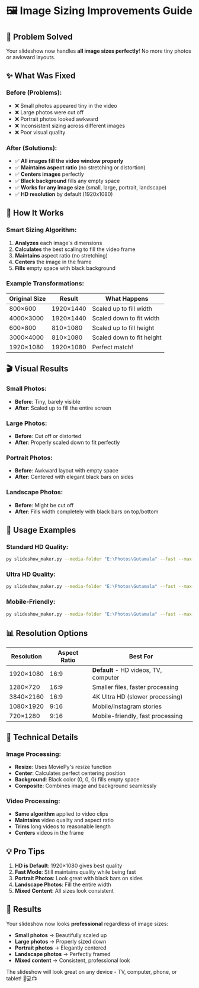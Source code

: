# 🖼️ Image Sizing Improvements Guide

## 🎯 Problem Solved

Your slideshow now handles **all image sizes perfectly**! No more tiny photos or awkward layouts.

## ✨ What Was Fixed

### Before (Problems):
- ❌ Small photos appeared tiny in the video
- ❌ Large photos were cut off
- ❌ Portrait photos looked awkward
- ❌ Inconsistent sizing across different images
- ❌ Poor visual quality

### After (Solutions):
- ✅ **All images fill the video window properly**
- ✅ **Maintains aspect ratio** (no stretching or distortion)
- ✅ **Centers images** perfectly
- ✅ **Black background** fills any empty space
- ✅ **Works for any image size** (small, large, portrait, landscape)
- ✅ **HD resolution** by default (1920x1080)

## 🔧 How It Works

### Smart Sizing Algorithm:
1. **Analyzes** each image's dimensions
2. **Calculates** the best scaling to fill the video frame
3. **Maintains** aspect ratio (no stretching)
4. **Centers** the image in the frame
5. **Fills** empty space with black background

### Example Transformations:

| Original Size | Result | What Happens |
|---------------|--------|--------------|
| 800×600 | 1920×1440 | Scaled up to fill width |
| 4000×3000 | 1920×1440 | Scaled down to fit width |
| 600×800 | 810×1080 | Scaled up to fill height |
| 3000×4000 | 810×1080 | Scaled down to fit height |
| 1920×1080 | 1920×1080 | Perfect match! |

## 🎬 Visual Results

### Small Photos:
- **Before**: Tiny, barely visible
- **After**: Scaled up to fill the entire screen

### Large Photos:
- **Before**: Cut off or distorted
- **After**: Properly scaled down to fit perfectly

### Portrait Photos:
- **Before**: Awkward layout with empty space
- **After**: Centered with elegant black bars on sides

### Landscape Photos:
- **Before**: Might be cut off
- **After**: Fills width completely with black bars on top/bottom

## 🚀 Usage Examples

### Standard HD Quality:
```bash
py slideshow_maker.py --media-folder "E:\Photos\Gutamala" --fast --max-files 15 --duration 3
```

### Ultra HD Quality:
```bash
py slideshow_maker.py --media-folder "E:\Photos\Gutamala" --fast --max-files 15 --duration 3 --resolution 3840x2160
```

### Mobile-Friendly:
```bash
py slideshow_maker.py --media-folder "E:\Photos\Gutamala" --fast --max-files 15 --duration 3 --resolution 1080x1920
```

## 📊 Resolution Options

| Resolution | Aspect Ratio | Best For |
|------------|--------------|----------|
| 1920×1080 | 16:9 | **Default** - HD videos, TV, computer |
| 1280×720 | 16:9 | Smaller files, faster processing |
| 3840×2160 | 16:9 | 4K Ultra HD (slower processing) |
| 1080×1920 | 9:16 | Mobile/Instagram stories |
| 720×1280 | 9:16 | Mobile-friendly, fast processing |

## 🎨 Technical Details

### Image Processing:
- **Resize**: Uses MoviePy's resize function
- **Center**: Calculates perfect centering position
- **Background**: Black color (0, 0, 0) fills empty space
- **Composite**: Combines image and background seamlessly

### Video Processing:
- **Same algorithm** applied to video clips
- **Maintains** video quality and aspect ratio
- **Trims** long videos to reasonable length
- **Centers** videos in the frame

## 💡 Pro Tips

1. **HD is Default**: 1920×1080 gives best quality
2. **Fast Mode**: Still maintains quality while being fast
3. **Portrait Photos**: Look great with black bars on sides
4. **Landscape Photos**: Fill the entire width
5. **Mixed Content**: All sizes look consistent

## 🎉 Results

Your slideshow now looks **professional** regardless of image sizes:

- **Small photos** → Beautifully scaled up
- **Large photos** → Properly sized down
- **Portrait photos** → Elegantly centered
- **Landscape photos** → Perfectly framed
- **Mixed content** → Consistent, professional look

The slideshow will look great on any device - TV, computer, phone, or tablet! 📱💻📺 